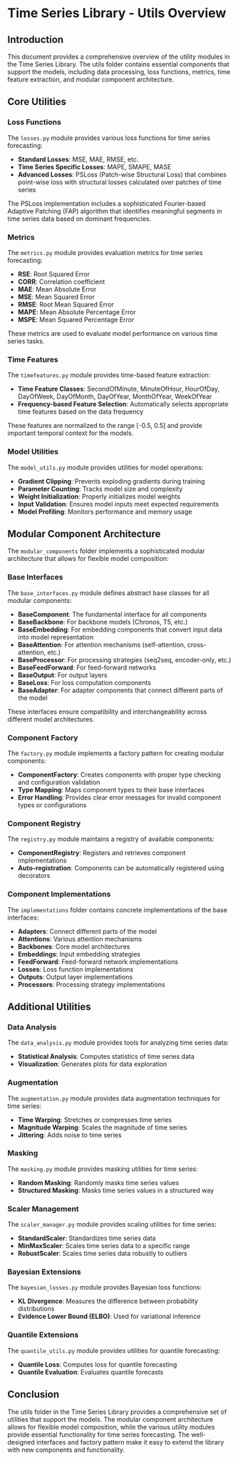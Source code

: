 # Time Series Library - Utils Overview

## Introduction

This document provides a comprehensive overview of the utility modules in the Time Series Library. The utils folder contains essential components that support the models, including data processing, loss functions, metrics, time feature extraction, and modular component architecture.

## Core Utilities

### Loss Functions

The `losses.py` module provides various loss functions for time series forecasting:

- **Standard Losses**: MSE, MAE, RMSE, etc.
- **Time Series Specific Losses**: MAPE, SMAPE, MASE
- **Advanced Losses**: PSLoss (Patch-wise Structural Loss) that combines point-wise loss with structural losses calculated over patches of time series

The PSLoss implementation includes a sophisticated Fourier-based Adaptive Patching (FAP) algorithm that identifies meaningful segments in time series data based on dominant frequencies.

### Metrics

The `metrics.py` module provides evaluation metrics for time series forecasting:

- **RSE**: Root Squared Error
- **CORR**: Correlation coefficient
- **MAE**: Mean Absolute Error
- **MSE**: Mean Squared Error
- **RMSE**: Root Mean Squared Error
- **MAPE**: Mean Absolute Percentage Error
- **MSPE**: Mean Squared Percentage Error

These metrics are used to evaluate model performance on various time series tasks.

### Time Features

The `timefeatures.py` module provides time-based feature extraction:

- **Time Feature Classes**: SecondOfMinute, MinuteOfHour, HourOfDay, DayOfWeek, DayOfMonth, DayOfYear, MonthOfYear, WeekOfYear
- **Frequency-based Feature Selection**: Automatically selects appropriate time features based on the data frequency

These features are normalized to the range [-0.5, 0.5] and provide important temporal context for the models.

### Model Utilities

The `model_utils.py` module provides utilities for model operations:

- **Gradient Clipping**: Prevents exploding gradients during training
- **Parameter Counting**: Tracks model size and complexity
- **Weight Initialization**: Properly initializes model weights
- **Input Validation**: Ensures model inputs meet expected requirements
- **Model Profiling**: Monitors performance and memory usage

## Modular Component Architecture

The `modular_components` folder implements a sophisticated modular architecture that allows for flexible model composition:

### Base Interfaces

The `base_interfaces.py` module defines abstract base classes for all modular components:

- **BaseComponent**: The fundamental interface for all components
- **BaseBackbone**: For backbone models (Chronos, T5, etc.)
- **BaseEmbedding**: For embedding components that convert input data into model representation
- **BaseAttention**: For attention mechanisms (self-attention, cross-attention, etc.)
- **BaseProcessor**: For processing strategies (seq2seq, encoder-only, etc.)
- **BaseFeedForward**: For feed-forward networks
- **BaseOutput**: For output layers
- **BaseLoss**: For loss computation components
- **BaseAdapter**: For adapter components that connect different parts of the model

These interfaces ensure compatibility and interchangeability across different model architectures.

### Component Factory

The `factory.py` module implements a factory pattern for creating modular components:

- **ComponentFactory**: Creates components with proper type checking and configuration validation
- **Type Mapping**: Maps component types to their base interfaces
- **Error Handling**: Provides clear error messages for invalid component types or configurations

### Component Registry

The `registry.py` module maintains a registry of available components:

- **ComponentRegistry**: Registers and retrieves component implementations
- **Auto-registration**: Components can be automatically registered using decorators

### Component Implementations

The `implementations` folder contains concrete implementations of the base interfaces:

- **Adapters**: Connect different parts of the model
- **Attentions**: Various attention mechanisms
- **Backbones**: Core model architectures
- **Embeddings**: Input embedding strategies
- **FeedForward**: Feed-forward network implementations
- **Losses**: Loss function implementations
- **Outputs**: Output layer implementations
- **Processors**: Processing strategy implementations

## Additional Utilities

### Data Analysis

The `data_analysis.py` module provides tools for analyzing time series data:

- **Statistical Analysis**: Computes statistics of time series data
- **Visualization**: Generates plots for data exploration

### Augmentation

The `augmentation.py` module provides data augmentation techniques for time series:

- **Time Warping**: Stretches or compresses time series
- **Magnitude Warping**: Scales the magnitude of time series
- **Jittering**: Adds noise to time series

### Masking

The `masking.py` module provides masking utilities for time series:

- **Random Masking**: Randomly masks time series values
- **Structured Masking**: Masks time series values in a structured way

### Scaler Management

The `scaler_manager.py` module provides scaling utilities for time series:

- **StandardScaler**: Standardizes time series data
- **MinMaxScaler**: Scales time series data to a specific range
- **RobustScaler**: Scales time series data robustly to outliers

### Bayesian Extensions

The `bayesian_losses.py` module provides Bayesian loss functions:

- **KL Divergence**: Measures the difference between probability distributions
- **Evidence Lower Bound (ELBO)**: Used for variational inference

### Quantile Extensions

The `quantile_utils.py` module provides utilities for quantile forecasting:

- **Quantile Loss**: Computes loss for quantile forecasting
- **Quantile Evaluation**: Evaluates quantile forecasts

## Conclusion

The utils folder in the Time Series Library provides a comprehensive set of utilities that support the models. The modular component architecture allows for flexible model composition, while the various utility modules provide essential functionality for time series forecasting. The well-designed interfaces and factory pattern make it easy to extend the library with new components and functionality.